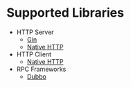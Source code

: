 # Supported Libraries

* HTTP Server
  * [Gin](https://github.com/gin-gonic/gin)
  * [Native HTTP](https://pkg.go.dev/net/http)
* HTTP Client
  * [Native HTTP](https://pkg.go.dev/net/http)
* RPC Frameworks
  * [Dubbo](https://github.com/apache/dubbo-go)